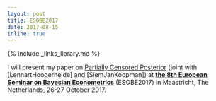 ```yaml
---
layout: post
title: ESOBE2017
date: 2017-08-15
inline: true
---
```

{% include _links_library.md %}

I will present my paper on [Partially Censored Posterior](/projects/4_project) (joint with [LennartHoogerheide] and [SiemJanKoopman]) at [__the 8th European Seminar on Bayesian Econometrics__](http://esobe2017.org/) (ESOBE2017) in Maastricht, The Netherlands, 26-27 October 2017.